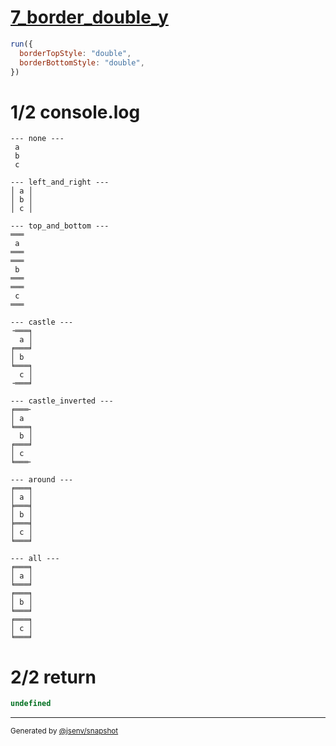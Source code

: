 # [7_border_double_y](../../table_3_cells_same_column.test.mjs#L127)

```js
run({
  borderTopStyle: "double",
  borderBottomStyle: "double",
})
```

# 1/2 console.log

```console
--- none ---
 a 
 b 
 c 

--- left_and_right ---
│ a │
│ b │
│ c │

--- top_and_bottom ---
═══
 a 
═══
═══
 b 
═══
═══
 c 
═══

--- castle ---
╶═══╕
  a │
╒═══╛
│ b  
╘═══╕
  c │
╶═══╛

--- castle_inverted ---
╒═══╴
│ a  
╘═══╕
  b │
╒═══╛
│ c  
╘═══╴

--- around ---
╒═══╕
│ a │
╞═══╡
│ b │
╞═══╡
│ c │
╘═══╛

--- all ---
╒═══╕
│ a │
╘═══╛
╒═══╕
│ b │
╘═══╛
╒═══╕
│ c │
╘═══╛

```

# 2/2 return

```js
undefined
```

---

<sub>
  Generated by <a href="https://github.com/jsenv/core/tree/main/packages/independent/snapshot">@jsenv/snapshot</a>
</sub>
